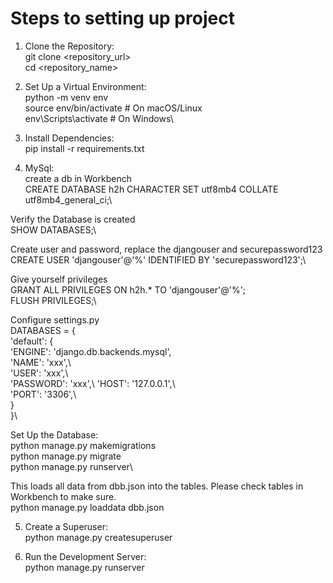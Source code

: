 #  Steps to setting up project

1. Clone the Repository:\
git clone <repository_url>\
cd <repository_name>

2. Set Up a Virtual Environment:\
python -m venv env\
source env/bin/activate  # On macOS/Linux\
env\Scripts\activate  # On Windows\

3. Install Dependencies:\
pip install -r requirements.txt

4. MySql:\
create a db in Workbench\
CREATE DATABASE h2h CHARACTER SET utf8mb4 COLLATE utf8mb4_general_ci;\

Verify the Database is created\
SHOW DATABASES;\

Create user and password, replace the djangouser and securepassword123\
CREATE USER 'djangouser'@'%' IDENTIFIED BY 'securepassword123';\

Give yourself privileges\
GRANT ALL PRIVILEGES ON h2h.* TO 'djangouser'@'%';\
FLUSH PRIVILEGES;\

Configure settings.py\
DATABASES = {\
    'default': {\
        'ENGINE': 'django.db.backends.mysql',\
        'NAME': 'xxx',\              
        'USER': 'xxx',\    
        'PASSWORD': 'xxx',\ 
        'HOST': '127.0.0.1',\      
        'PORT': '3306',\              
    }\
}\

Set Up the Database:\
python manage.py makemigrations\
python manage.py migrate\
python manage.py runserver\

This loads all data from dbb.json into the tables. Please check tables in Workbench to make sure.\
python manage.py loaddata dbb.json

5. Create a Superuser:\
python manage.py createsuperuser

6. Run the Development Server:\
python manage.py runserver

